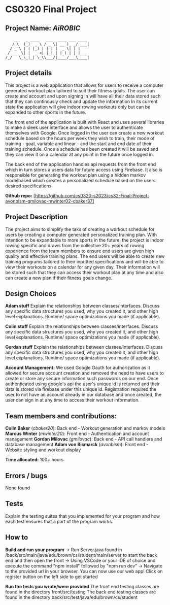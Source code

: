 # CS0320 Final Project

## Project Name: __*AiROBIC*__
```
    _    _ ____   ___  ____ ___ ____ 
   / \  (_)  _ \ / _ \| __ )_ _/ ___|
  / _ \ | | |_) | | | |  _ \| | |    
 / ___ \| |  _ <| |_| | |_) | | |___ 
/_/   \_\_|_| \_\\___/|____/___\____|
```

## Project details

This project is a web application that allows for users to receive a computer generated workout plan tailored to suit their fitness goals. The user can create and account and upon signing in will have all their data stored such that they can continously check and update the information In its current state the application will give indoor rowing workouts only but can be expanded to other sports in the future.

The front end of the application is built with React and uses several libraries to make a sleek user interface and allows the user to authenticate themselves with Google. Once logged in the user can create a new workout schedule based on the hours per week they wish to train, their mode of training - goal, variable and linear - and the start and end date of their training schedule. Once a schedule has been created it will be saved and they can view it on a calendar at any point in the future once logged in.

The back end of the application handles api requests from the front end which in turn stores a users data for future access using Firebase. It also is responsible for generating the workout plan using a hidden markov modelbased which creates a personalized schedule based on the users desired specifications.

**Github repo:**
[https://github.com/cs0320-s2023/cs32-Final-Project-avonbism-gmilovac-mwinter02-cbaker37]


## Project Description

The project aims to simplify the taks of creating a workout schedule for users by creating a computer generated personalized training plan. With intention to be expandable to more sports in the future, the project is indoor rowing specific and draws from the collective 20+ years of rowing experience from the team members to ensure end users are given high quality and effective training plans. The end users will be able to create new training programs tailored to their inputted specifications and will be able to view their workouts on a calendar for any given day. Their information will be stored such that they can access their workout plan at any time and also can create a new plan if their fitness goals change.


## Design Choices

**Adam stuff**
Explain the relationships between classes/interfaces.
Discuss any specific data structures you used, why you created it, and other high level explanations.
Runtime/ space optimizations you made (if applicable).

**Colin stuff**
Explain the relationships between classes/interfaces.
Discuss any specific data structures you used, why you created it, and other high level explanations.
Runtime/ space optimizations you made (if applicable).

**Gordan stuff**
Explain the relationships between classes/interfaces.
Discuss any specific data structures you used, why you created it, and other high level explanations.
Runtime/ space optimizations you made (if applicable).

**Account Management:**
We used Google Oauth for authorization as it allowed for secure account creation and removed the need to have users to create or store any secure information such passwords on our end.
Once authenticated using google's api the user's unique id is returned and their data is stored via firebase under this unique id.
Registration required the user to not have an account already in our database and once created, the user can sign in at any time to access their workout information.


## Team members and contributions:
**Colin Baker** (*cbaker20*): Back end - Workout generation and markov models
**Marcus Winter** (*mwinter20*): Front end - Authentication and account management
**Gordan Milovac** (*gmilovac*): Back end - API call handlers and database management
**Adam von Bismarck** (*avonbism*): Front end - Website styling and workout display

**Time allocated:** 100+ hours

## Errors / bugs
None found

## Tests
Explain the testing suites that you implemented for your program and how each test ensures that a part of the program works. 

## How to
**Build and run your program**
-> Run Server.java found in /back/src/main/java/edu/brown/cs/student/main/server to start the back end  and then open the front 
-> Using VSCode or your IDE of choice and execute the command "npm install" followed by "npm run dev"
-> Navigate to the provided url in your browser.
You can now use our web app! Click on register button on the left side to get started

**Run the tests you wrote/were provided**
The front end testing classes are found in the directory front/src/testing
The back end testing classes are found in the directory back/src/test/java/edu/brown/cs/student






